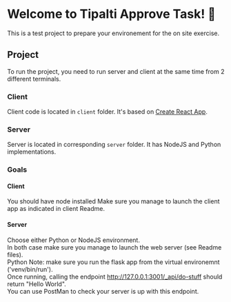 # Welcome to Tipalti Approve Task! 🤖

This is a test project to prepare your environement for the on site exercise.

## Project

To run the project, you need to run server and client at the same time from 2 different terminals.

### Client

Client code is located in `client` folder. It's based on [Create React App](https://reactjs.org/docs/create-a-new-react-app.html).

### Server

Server is located in corresponding `server` folder. It has NodeJS and Python implementations.

### Goals

#### Client

You should have node installed
Make sure you manage to launch the client app as indicated in client Readme.

#### Server

Choose either Python or NodeJS environment.\
In both case make sure you manage to launch the web server (see Readme files).\
Python Note: make sure you run the flask app from the virtual environemnt ('venv/bin/run').\
Once running, calling the endpoint http://127.0.0.1:3001/_api/do-stuff should return "Hello World".\
You can use PostMan to check your server is up with this endpoint.
